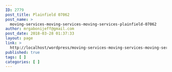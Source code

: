 ```yaml
---
ID: 2779
post_title: Plainfield 07062
post_name: >
  moving-services-moving-services-moving-services-plainfield-07062
author: mrgabonijeff@gmail.com
post_date: 2018-03-28 01:37:33
layout: page
link: >
  http://localhost/wordpress/moving-services-moving-services-moving-services-plainfield-07062/
published: true
tags: [ ]
categories: [ ]
---
```

